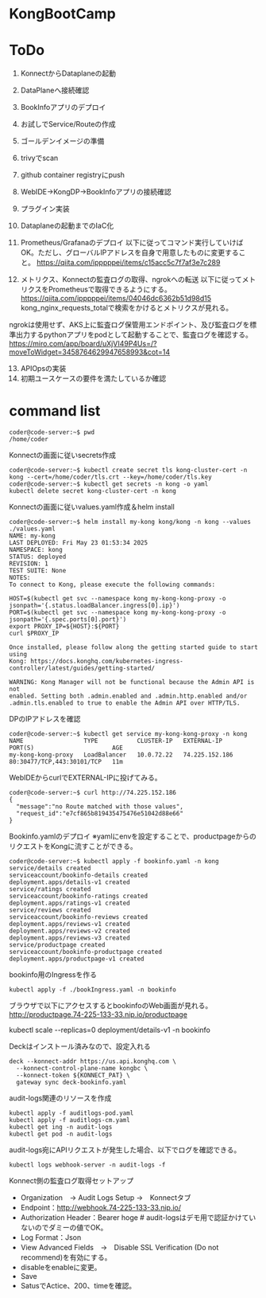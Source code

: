 # KongBootCamp

# ToDo
1. KonnectからDataplaneの起動
2. DataPlaneへ接続確認
3. BookInfoアプリのデプロイ
4. お試しでService/Routeの作成
7. ゴールデンイメージの準備
8. trivyでscan
9. github container registryにpush
5. WebIDE→KongDP→BookInfoアプリの接続確認
6. プラグイン実装
10. Dataplaneの起動までのIaC化
11. Prometheus/Grafanaのデプロイ
以下に従ってコマンド実行していけばOK。ただし、グローバルIPアドレスを自身で用意したものに変更すること。
https://qiita.com/ipppppei/items/c15acc5c7f7af3e7c289

12. メトリクス、Konnectの監査ログの取得、ngrokへの転送
以下に従ってメトリクスをPrometheusで取得できるようにする。
https://qiita.com/ipppppei/items/04046dc6362b51d98d15
kong_nginx_requests_totalで検索をかけるとメトリクスが見れる。

ngrokは使用せず、AKS上に監査ログ保管用エンドポイント、及び監査ログを標準出力するpythonアプリをpodとして起動することで、監査ログを確認する。
https://miro.com/app/board/uXjVI49P4Us=/?moveToWidget=3458764629947658993&cot=14

13. APIOpsの実装
14. 初期ユースケースの要件を満たしているか確認

# command list
```
coder@code-server:~$ pwd
/home/coder
```

Konnectの画面に従いsecrets作成

```
coder@code-server:~$ kubectl create secret tls kong-cluster-cert -n kong --cert=/home/coder/tls.crt --key=/home/coder/tls.key
coder@code-server:~$ kubectl get secrets -n kong -o yaml
kubectl delete secret kong-cluster-cert -n kong
```

Konnectの画面に従いvalues.yaml作成＆helm install

```
coder@code-server:~$ helm install my-kong kong/kong -n kong --values ./values.yaml
NAME: my-kong
LAST DEPLOYED: Fri May 23 01:53:34 2025
NAMESPACE: kong
STATUS: deployed
REVISION: 1
TEST SUITE: None
NOTES:
To connect to Kong, please execute the following commands:

HOST=$(kubectl get svc --namespace kong my-kong-kong-proxy -o jsonpath='{.status.loadBalancer.ingress[0].ip}')
PORT=$(kubectl get svc --namespace kong my-kong-kong-proxy -o jsonpath='{.spec.ports[0].port}')
export PROXY_IP=${HOST}:${PORT}
curl $PROXY_IP

Once installed, please follow along the getting started guide to start using
Kong: https://docs.konghq.com/kubernetes-ingress-controller/latest/guides/getting-started/

WARNING: Kong Manager will not be functional because the Admin API is not
enabled. Setting both .admin.enabled and .admin.http.enabled and/or
.admin.tls.enabled to true to enable the Admin API over HTTP/TLS.
```

DPのIPアドレスを確認

```
coder@code-server:~$ kubectl get service my-kong-kong-proxy -n kong
NAME                 TYPE           CLUSTER-IP   EXTERNAL-IP      PORT(S)                      AGE
my-kong-kong-proxy   LoadBalancer   10.0.72.22   74.225.152.186   80:30477/TCP,443:30101/TCP   11m
```

WebIDEからcurlでEXTERNAL-IPに投げてみる。

```
coder@code-server:~$ curl http://74.225.152.186
{
  "message":"no Route matched with those values",
  "request_id":"e7cf865b819435475476e51042d88e66"
}
```

Bookinfo.yamlのデプロイ
※yamlにenvを設定することで、productpageからのリクエストをKongに流すことができる。

```
coder@code-server:~$ kubectl apply -f bookinfo.yaml -n kong
service/details created
serviceaccount/bookinfo-details created
deployment.apps/details-v1 created
service/ratings created
serviceaccount/bookinfo-ratings created
deployment.apps/ratings-v1 created
service/reviews created
serviceaccount/bookinfo-reviews created
deployment.apps/reviews-v1 created
deployment.apps/reviews-v2 created
deployment.apps/reviews-v3 created
service/productpage created
serviceaccount/bookinfo-productpage created
deployment.apps/productpage-v1 created
```


bookinfo用のIngressを作る
```
kubectl apply -f ./bookIngress.yaml -n bookinfo
```

ブラウザで以下にアクセスするとbookinfoのWeb画面が見れる。
http://productpage.74-225-133-33.nip.io/productpage

kubectl scale --replicas=0 deployment/details-v1 -n bookinfo


Deckはインストール済みなので、設定入れる
```
deck --konnect-addr https://us.api.konghq.com \
  --konnect-control-plane-name kongbc \
  --konnect-token ${KONNECT_PAT} \
  gateway sync deck-bookinfo.yaml
```


audit-logs関連のリソースを作成
```
kubectl apply -f auditlogs-pod.yaml
kubectl apply -f auditlogs-cm.yaml
kubectl get ing -n audit-logs
kubectl get pod -n audit-logs
```

audit-logs宛にAPIリクエストが発生した場合、以下でログを確認できる。
```
kubectl logs webhook-server -n audit-logs -f
```

Konnect側の監査ログ取得セットアップ
-  Organization　→ Audit Logs Setup →　Konnectタブ
- Endpoint：http://webhook.74-225-133-33.nip.io/
- Authorization Header：Bearer hoge # audit-logsはデモ用で認証かけていないのでダミーの値でOK。
- Log Format：Json
- View Advanced Fields　→　Disable SSL Verification (Do not recommend)を有効にする。
- disableをenableに変更。
- Save
- SatusでActice、200、timeを確認。
